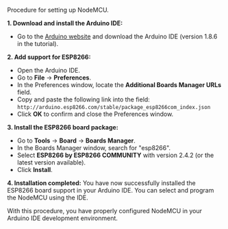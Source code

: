 Procedure for setting up NodeMCU.

**1. Download and install the Arduino IDE:**
   - Go to the [Arduino website](www.arduino.cc/en/Main/Software) and download the Arduino IDE (version 1.8.6 in the tutorial).

**2. Add support for ESP8266:**
   - Open the Arduino IDE.
   - Go to **File** -> **Preferences**.
   - In the Preferences window, locate the **Additional Boards Manager URLs** field.
   - Copy and paste the following link into the field: `http://arduino.esp8266.com/stable/package_esp8266com_index.json`
   - Click **OK** to confirm and close the Preferences window.

**3. Install the ESP8266 board package:**
   - Go to **Tools** -> **Board** -> **Boards Manager**.
   - In the Boards Manager window, search for "esp8266".
   - Select **ESP8266 by ESP8266 COMMUNITY** with version 2.4.2 (or the latest version available).
   - Click **Install**.

**4. Installation completed:**
   You have now successfully installed the ESP8266 board support in your Arduino IDE. You can select and program the NodeMCU using the IDE.

With this procedure, you have properly configured NodeMCU in your Arduino IDE development environment. 
